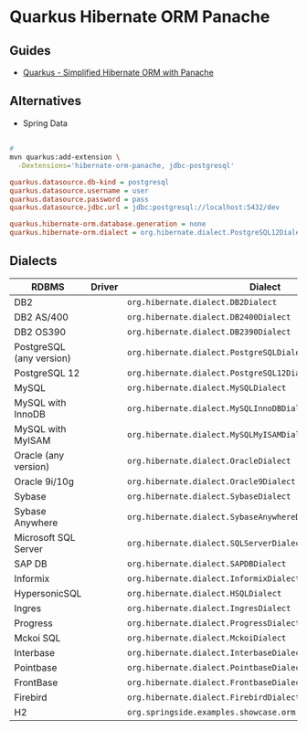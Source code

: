 # Quarkus Hibernate ORM Panache

## Guides

- [Quarkus - Simplified Hibernate ORM with Panache](https://quarkus.io/guides/hibernate-orm-panache)

## Alternatives

- Spring Data

##

```sh
#
mvn quarkus:add-extension \
  -Dextensions='hibernate-orm-panache, jdbc-postgresql'
```

```ini
quarkus.datasource.db-kind = postgresql
quarkus.datasource.username = user
quarkus.datasource.password = pass
quarkus.datasource.jdbc.url = jdbc:postgresql://localhost:5432/dev

quarkus.hibernate-orm.database.generation = none
quarkus.hibernate-orm.dialect = org.hibernate.dialect.PostgreSQL12Dialect
```

## Dialects

| RDBMS | Driver | Dialect |
| --- | --- | --- |
| DB2 |   | `org.hibernate.dialect.DB2Dialect` |
| DB2 AS/400 |   | `org.hibernate.dialect.DB2400Dialect` |
| DB2 OS390 |   | `org.hibernate.dialect.DB2390Dialect` |
| PostgreSQL (any version) |   | `org.hibernate.dialect.PostgreSQLDialect` |
| PostgreSQL 12  |   | `org.hibernate.dialect.PostgreSQL12Dialect` |
| MySQL |   | `org.hibernate.dialect.MySQLDialect` |
| MySQL with InnoDB |   | `org.hibernate.dialect.MySQLInnoDBDialect` |
| MySQL with MyISAM |   | `org.hibernate.dialect.MySQLMyISAMDialect` |
| Oracle (any version) |   | `org.hibernate.dialect.OracleDialect` |
| Oracle 9i/10g |   | `org.hibernate.dialect.Oracle9Dialect` |
| Sybase |   | `org.hibernate.dialect.SybaseDialect` |
| Sybase Anywhere |   | `org.hibernate.dialect.SybaseAnywhereDialect` |
| Microsoft SQL Server |   | `org.hibernate.dialect.SQLServerDialect` |
| SAP DB |   | `org.hibernate.dialect.SAPDBDialect` |
| Informix |   | `org.hibernate.dialect.InformixDialect` |
| HypersonicSQL |   | `org.hibernate.dialect.HSQLDialect` |
| Ingres |   | `org.hibernate.dialect.IngresDialect` |
| Progress |   | `org.hibernate.dialect.ProgressDialect` |
| Mckoi SQL |   | `org.hibernate.dialect.MckoiDialect` |
| Interbase |   | `org.hibernate.dialect.InterbaseDialect` |
| Pointbase |   | `org.hibernate.dialect.PointbaseDialect` |
| FrontBase |   | `org.hibernate.dialect.FrontbaseDialect` |
| Firebird |   | `org.hibernate.dialect.FirebirdDialect` |
| H2 |   | `org.springside.examples.showcase.orm.hibernate.H2ExtDialect` |
